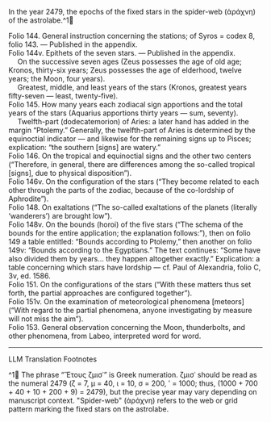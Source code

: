 In the year 2479, the epochs of the fixed stars in the spider-web (ἀράχνη) of the astrolabe.^1🤖

Folio 144. General instruction concerning the stations; of Syros = codex 8, folio 143. — Published in the appendix.  
Folio 144v. Epithets of the seven stars. — Published in the appendix.  
  On the successive seven ages (Zeus possesses the age of old age; Kronos, thirty-six years; Zeus possesses the age of elderhood, twelve years; the Moon, four years).  
  Greatest, middle, and least years of the stars (Kronos, greatest years fifty-seven — least, twenty-five).  
Folio 145. How many years each zodiacal sign apportions and the total years of the stars (Aquarius apportions thirty years — sum, seventy).  
  Twelfth-part (dodecatemorion) of Aries: a later hand has added in the margin “Ptolemy.” Generally, the twelfth-part of Aries is determined by the equinoctial indicator — and likewise for the remaining signs up to Pisces; explication: “the southern [signs] are watery.”  
Folio 146. On the tropical and equinoctial signs and the other two centers (“Therefore, in general, there are differences among the so-called tropical [signs], due to physical disposition”).  
Folio 146v. On the configuration of the stars (“They become related to each other through the parts of the zodiac, because of the co-lordship of Aphrodite”).  
Folio 148. On exaltations (“The so-called exaltations of the planets (literally ‘wanderers’) are brought low”).  
Folio 148v. On the bounds (horoi) of the five stars (“The schema of the bounds for the entire application; the explanation follows:”), then on folio 149 a table entitled: “Bounds according to Ptolemy,” then another on folio 149v: “Bounds according to the Egyptians.” The text continues: “Some have also divided them by years… they happen altogether exactly.” Explication: a table concerning which stars have lordship — cf. Paul of Alexandria, folio C, 3v, ed. 1586.  
Folio 151. On the configurations of the stars (“With these matters thus set forth, the partial approaches are configured together”).  
Folio 151v. On the examination of meteorological phenomena [meteors] (“With regard to the partial phenomena, anyone investigating by measure will not miss the aim”).  
Folio 153. General observation concerning the Moon, thunderbolts, and other phenomena, from Labeo, interpreted word for word.

---

LLM Translation Footnotes

^1🤖 The phrase “Ἔτους ζμισ᾽” is Greek numeration. ζμισ᾽ should be read as the numeral 2479 (ζ = 7, μ = 40, ι = 10, σ = 200, ʹ = 1000; thus, (1000 + 700 + 40 + 10 + 200 + 9) = 2479), but the precise year may vary depending on manuscript context. "Spider-web" (ἀράχνη) refers to the web or grid pattern marking the fixed stars on the astrolabe.